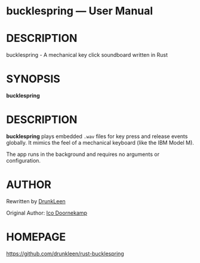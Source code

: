 # bucklespring — User Manual

# DESCRIPTION

bucklespring - A mechanical key click soundboard written in Rust

# SYNOPSIS

**bucklespring**

# DESCRIPTION

**bucklespring** plays embedded `.wav` files for key press and release events globally.
It mimics the feel of a mechanical keyboard (like the IBM Model M).

The app runs in the background and requires no arguments or configuration.

# AUTHOR

Rewritten by [DrunkLeen](https://github.com/drunkleen)

Original Author: [Ico Doornekamp](https://github.com/zevv)

# HOMEPAGE

https://github.com/drunkleen/rust-bucklespring
